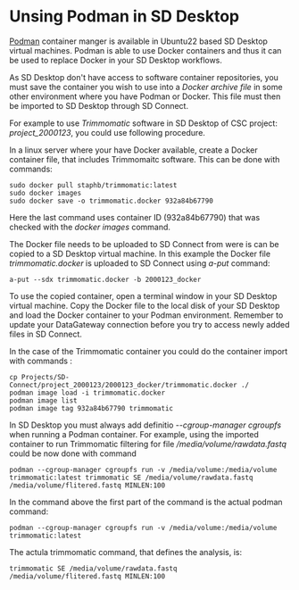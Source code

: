 # Unsing Podman in SD Desktop

[Podman](https://podman.io/) container manger is available in Ubuntu22 based SD Desktop virtual machines.
Podman is able to use Docker containers and thus it can be used to replace Docker in your SD Desktop workflows.

As SD Desktop don't have access to software container repositories, 
you must save the container you wish to use into a _Docker archive file_ in some other environment where you have Podman or Docker.
This file must then be imported to SD Desktop through SD Connect.

For example to use _Trimmomatic_ software in SD Desktop of CSC project: _project_2000123_, you could use following procedure.

In a linux server where your have Docker available, create a Docker container file, that includes Trimmomaitc software.
This can be done with commands:
```text
sudo docker pull staphb/trimmomatic:latest
sudo docker images
sudo docker save -o trimmomatic.docker 932a84b67790
```
Here the last command uses container ID (932a84b67790) that was checked with the _docker images_ command.

The Docker file needs to be uploaded to SD Connect from were is can be copied to a SD Desktop virtual machine.
In this example the Docker file _trimmomatic.docker_ is uploaded to SD Connect using _a-put_ command:
```text
a-put --sdx trimmomatic.docker -b 2000123_docker  
```
To use the copied container, open a terminal window in your SD Desktop virtual machine. Copy the Docker file to the local disk of your SD Desktop and load the Docker container to your Podman environment. Remember to update your DataGateway connection before you try to access newly added files in SD Connect.

In the case of the Trimmomatic container you could do the container import with commands :

```text
cp Projects/SD-Connect/project_2000123/2000123_docker/trimmomatic.docker ./
podman image load -i trimmomatic.docker
podman image list 
podman image tag 932a84b67790 trimmomatic
```

In SD Desktop you must always add definitio _--cgroup-manager cgroupfs_ when running a Podman container.
For example, using the imported container to run Trimmomatic filtering for file _/media/volume/rawdata.fastq_ could be now done
with command 
 
```text
podman --cgroup-manager cgroupfs run -v /media/volume:/media/volume trimmomatic:latest trimmomatic SE /media/volume/rawdata.fastq  /media/volume/flitered.fastq MINLEN:100
```
In the command above the first part of the command is the actual podman command:
```text
podman --cgroup-manager cgroupfs run -v /media/volume:/media/volume trimmomatic:latest
```
The actula trimmomatic command, that defines the analysis, is:
```text
trimmomatic SE /media/volume/rawdata.fastq  /media/volume/flitered.fastq MINLEN:100
```
